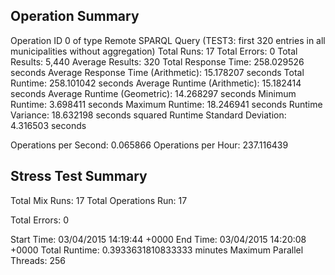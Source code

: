Operation Summary
-----------------

Operation ID 0 of type Remote SPARQL Query (TEST3: first 320 entries in all municipalities without aggregation)
Total Runs: 17
Total Errors: 0
Total Results: 5,440
Average Results: 320
Total Response Time: 258.029526 seconds
Average Response Time (Arithmetic): 15.178207 seconds
Total Runtime: 258.101042 seconds
Average Runtime (Arithmetic): 15.182414 seconds
Average Runtime (Geometric): 14.268297 seconds
Minimum Runtime: 3.698411 seconds
Maximum Runtime: 18.246941 seconds
Runtime Variance: 18.632198 seconds squared
Runtime Standard Deviation: 4.316503 seconds

Operations per Second: 0.065866
Operations per Hour: 237.116439

Stress Test Summary
-----------------

Total Mix Runs: 17
Total Operations Run: 17

Total Errors: 0

Start Time: 03/04/2015 14:19:44 +0000
End Time: 03/04/2015 14:20:08 +0000
Total Runtime: 0.3933631810833333 minutes
Maximum Parallel Threads: 256

